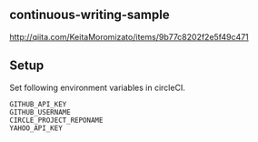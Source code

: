 ## continuous-writing-sample

http://qiita.com/KeitaMoromizato/items/9b77c8202f2e5f49c471

## Setup

Set following environment variables in circleCI.

```
GITHUB_API_KEY
GITHUB_USERNAME
CIRCLE_PROJECT_REPONAME
YAHOO_API_KEY
```
